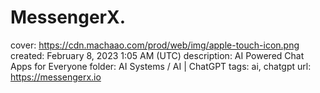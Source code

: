 # MessengerX.

cover: https://cdn.machaao.com/prod/web/img/apple-touch-icon.png
created: February 8, 2023 1:05 AM (UTC)
description: AI Powered Chat Apps for Everyone
folder: AI Systems / AI | ChatGPT
tags: ai, chatgpt
url: https://messengerx.io